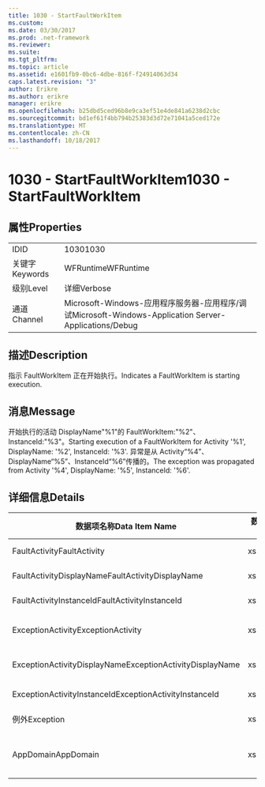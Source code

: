 ```yaml
---
title: 1030 - StartFaultWorkItem
ms.custom: 
ms.date: 03/30/2017
ms.prod: .net-framework
ms.reviewer: 
ms.suite: 
ms.tgt_pltfrm: 
ms.topic: article
ms.assetid: e1601fb9-0bc6-4dbe-816f-f24914063d34
caps.latest.revision: "3"
author: Erikre
ms.author: erikre
manager: erikre
ms.openlocfilehash: b25dbd5ced96b8e9ca3ef51e4de841a6238d2cbc
ms.sourcegitcommit: bd1ef61f4bb794b25383d3d72e71041a5ced172e
ms.translationtype: MT
ms.contentlocale: zh-CN
ms.lasthandoff: 10/18/2017
---
```

# <a name="1030---startfaultworkitem"></a><span data-ttu-id="75d61-102">1030 - StartFaultWorkItem</span><span class="sxs-lookup"><span data-stu-id="75d61-102">1030 - StartFaultWorkItem</span></span>
## <a name="properties"></a><span data-ttu-id="75d61-103">属性</span><span class="sxs-lookup"><span data-stu-id="75d61-103">Properties</span></span>  
  
|||  
|-|-|  
|<span data-ttu-id="75d61-104">ID</span><span class="sxs-lookup"><span data-stu-id="75d61-104">ID</span></span>|<span data-ttu-id="75d61-105">1030</span><span class="sxs-lookup"><span data-stu-id="75d61-105">1030</span></span>|  
|<span data-ttu-id="75d61-106">关键字</span><span class="sxs-lookup"><span data-stu-id="75d61-106">Keywords</span></span>|<span data-ttu-id="75d61-107">WFRuntime</span><span class="sxs-lookup"><span data-stu-id="75d61-107">WFRuntime</span></span>|  
|<span data-ttu-id="75d61-108">级别</span><span class="sxs-lookup"><span data-stu-id="75d61-108">Level</span></span>|<span data-ttu-id="75d61-109">详细</span><span class="sxs-lookup"><span data-stu-id="75d61-109">Verbose</span></span>|  
|<span data-ttu-id="75d61-110">通道</span><span class="sxs-lookup"><span data-stu-id="75d61-110">Channel</span></span>|<span data-ttu-id="75d61-111">Microsoft-Windows-应用程序服务器-应用程序/调试</span><span class="sxs-lookup"><span data-stu-id="75d61-111">Microsoft-Windows-Application Server-Applications/Debug</span></span>|  
  
## <a name="description"></a><span data-ttu-id="75d61-112">描述</span><span class="sxs-lookup"><span data-stu-id="75d61-112">Description</span></span>  
 <span data-ttu-id="75d61-113">指示 FaultWorkItem 正在开始执行。</span><span class="sxs-lookup"><span data-stu-id="75d61-113">Indicates a FaultWorkItem is starting execution.</span></span>  
  
## <a name="message"></a><span data-ttu-id="75d61-114">消息</span><span class="sxs-lookup"><span data-stu-id="75d61-114">Message</span></span>  
 <span data-ttu-id="75d61-115">开始执行的活动 DisplayName"%1"的 FaultWorkItem:"%2"、 InstanceId:"%3"。</span><span class="sxs-lookup"><span data-stu-id="75d61-115">Starting execution of a FaultWorkItem for Activity '%1', DisplayName: '%2', InstanceId: '%3'.</span></span>  <span data-ttu-id="75d61-116">异常是从 Activity“%4”、DisplayName“%5”、InstanceId“%6”传播的。</span><span class="sxs-lookup"><span data-stu-id="75d61-116">The exception was propagated from Activity '%4', DisplayName: '%5', InstanceId: '%6'.</span></span>  
  
## <a name="details"></a><span data-ttu-id="75d61-117">详细信息</span><span class="sxs-lookup"><span data-stu-id="75d61-117">Details</span></span>  
  
|<span data-ttu-id="75d61-118">数据项名称</span><span class="sxs-lookup"><span data-stu-id="75d61-118">Data Item Name</span></span>|<span data-ttu-id="75d61-119">数据项类型</span><span class="sxs-lookup"><span data-stu-id="75d61-119">Data Item Type</span></span>|<span data-ttu-id="75d61-120">描述</span><span class="sxs-lookup"><span data-stu-id="75d61-120">Description</span></span>|  
|--------------------|--------------------|-----------------|  
|<span data-ttu-id="75d61-121">FaultActivity</span><span class="sxs-lookup"><span data-stu-id="75d61-121">FaultActivity</span></span>|<span data-ttu-id="75d61-122">xs:string</span><span class="sxs-lookup"><span data-stu-id="75d61-122">xs:string</span></span>|<span data-ttu-id="75d61-123">错误活动的类型名称。</span><span class="sxs-lookup"><span data-stu-id="75d61-123">The type name of the fault activity.</span></span>|  
|<span data-ttu-id="75d61-124">FaultActivityDisplayName</span><span class="sxs-lookup"><span data-stu-id="75d61-124">FaultActivityDisplayName</span></span>|<span data-ttu-id="75d61-125">xs:string</span><span class="sxs-lookup"><span data-stu-id="75d61-125">xs:string</span></span>|<span data-ttu-id="75d61-126">错误活动的显示名称。</span><span class="sxs-lookup"><span data-stu-id="75d61-126">The display name of the fault activity.</span></span>|  
|<span data-ttu-id="75d61-127">FaultActivityInstanceId</span><span class="sxs-lookup"><span data-stu-id="75d61-127">FaultActivityInstanceId</span></span>|<span data-ttu-id="75d61-128">xs:string</span><span class="sxs-lookup"><span data-stu-id="75d61-128">xs:string</span></span>|<span data-ttu-id="75d61-129">错误活动的实例 ID。</span><span class="sxs-lookup"><span data-stu-id="75d61-129">The instance id of the fault activity.</span></span>|  
|<span data-ttu-id="75d61-130">ExceptionActivity</span><span class="sxs-lookup"><span data-stu-id="75d61-130">ExceptionActivity</span></span>|<span data-ttu-id="75d61-131">xs:string</span><span class="sxs-lookup"><span data-stu-id="75d61-131">xs:string</span></span>|<span data-ttu-id="75d61-132">引发了异常的活动的类型名称。</span><span class="sxs-lookup"><span data-stu-id="75d61-132">The type name of the activity that threw the exception.</span></span>|  
|<span data-ttu-id="75d61-133">ExceptionActivityDisplayName</span><span class="sxs-lookup"><span data-stu-id="75d61-133">ExceptionActivityDisplayName</span></span>|<span data-ttu-id="75d61-134">xs:string</span><span class="sxs-lookup"><span data-stu-id="75d61-134">xs:string</span></span>|<span data-ttu-id="75d61-135">引发了异常的活动的显示名称。</span><span class="sxs-lookup"><span data-stu-id="75d61-135">The display name of the activity that threw the exception.</span></span>|  
|<span data-ttu-id="75d61-136">ExceptionActivityInstanceId</span><span class="sxs-lookup"><span data-stu-id="75d61-136">ExceptionActivityInstanceId</span></span>|<span data-ttu-id="75d61-137">xs:string</span><span class="sxs-lookup"><span data-stu-id="75d61-137">xs:string</span></span>|<span data-ttu-id="75d61-138">引发了异常的活动的实例 ID。</span><span class="sxs-lookup"><span data-stu-id="75d61-138">The instance id of the activity that threw the exception.</span></span>|  
|<span data-ttu-id="75d61-139">例外</span><span class="sxs-lookup"><span data-stu-id="75d61-139">Exception</span></span>|<span data-ttu-id="75d61-140">xs:string</span><span class="sxs-lookup"><span data-stu-id="75d61-140">xs:string</span></span>|<span data-ttu-id="75d61-141">异常的异常详细信息</span><span class="sxs-lookup"><span data-stu-id="75d61-141">The exception details for the exception</span></span>|  
|<span data-ttu-id="75d61-142">AppDomain</span><span class="sxs-lookup"><span data-stu-id="75d61-142">AppDomain</span></span>|<span data-ttu-id="75d61-143">xs:string</span><span class="sxs-lookup"><span data-stu-id="75d61-143">xs:string</span></span>|<span data-ttu-id="75d61-144">由 AppDomain.CurrentDomain.FriendlyName 返回的字符串。</span><span class="sxs-lookup"><span data-stu-id="75d61-144">The string returned by AppDomain.CurrentDomain.FriendlyName.</span></span>|
